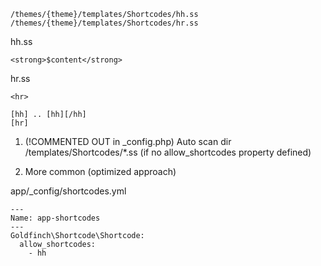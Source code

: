 ```
/themes/{theme}/templates/Shortcodes/hh.ss
/themes/{theme}/templates/Shortcodes/hr.ss
```

hh.ss
```
<strong>$content</strong>
```
hr.ss
```
<hr>
```

```
[hh] .. [hh][/hh]
[hr]
```


1) (!COMMENTED OUT in _config.php) Auto scan dir /templates/Shortcodes/*.ss (if no allow_shortcodes property defined)

2) More common (optimized approach)

app/_config/shortcodes.yml
```
---
Name: app-shortcodes
---
Goldfinch\Shortcode\Shortcode:
  allow_shortcodes:
    - hh
```
